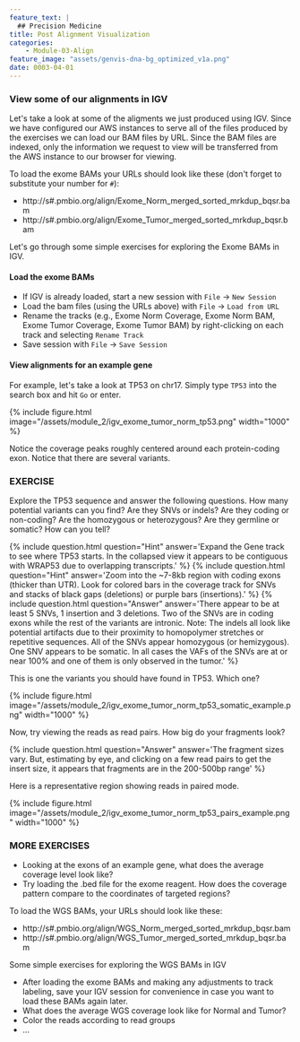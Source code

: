 ```yaml
---
feature_text: |
  ## Precision Medicine
title: Post Alignment Visualization
categories:
    - Module-03-Align
feature_image: "assets/genvis-dna-bg_optimized_v1a.png"
date: 0003-04-01
---
```


### View some of our alignments in IGV
Let's take a look at some of the aligments we just produced using IGV. Since we have configured our AWS instances to serve all of the files produced by the exercises we can load our BAM files by URL.  Since the BAM files are indexed, only the information we request to view will be transferred from the AWS instance to our browser for viewing.

To load the exome BAMs your URLs should look like these (don't forget to substitute your number for `#`):

* http://s#.pmbio.org/align/Exome_Norm_merged_sorted_mrkdup_bqsr.bam
* http://s#.pmbio.org/align/Exome_Tumor_merged_sorted_mrkdup_bqsr.bam

Let's go through some simple exercises for exploring the Exome BAMs in IGV.

#### Load the exome BAMs

* If IGV is already loaded, start a new session with `File` -> `New Session`
* Load the bam files (using the URLs above) with `File` -> `Load from URL`
* Rename the tracks (e.g., Exome Norm Coverage, Exome Norm BAM, Exome Tumor Coverage, Exome Tumor BAM) by right-clicking on each track and selecting `Rename Track`
* Save session with `File` -> `Save Session`

#### View alignments for an example gene

For example, let's take a look at TP53 on chr17. Simply type `TP53` into the search box and hit `Go` or enter.

{% include figure.html image="/assets/module_2/igv_exome_tumor_norm_tp53.png" width="1000" %}
 
Notice the coverage peaks roughly centered around each protein-coding exon. Notice that there are several variants. 

### EXERCISE

Explore the TP53 sequence and answer the following questions. How many potential variants can you find? Are they SNVs or indels? Are they coding or non-coding? Are the homozygous or heterozygous? Are they germline or somatic? How can you tell?

{% include question.html question="Hint" answer='Expand the Gene track to see where TP53 starts. In the collapsed view it appears to be contiguous with WRAP53 due to overlapping transcripts.' %}
{% include question.html question="Hint" answer='Zoom into the ~7-8kb region with coding exons (thicker than UTR). Look for colored bars in the coverage track for SNVs and stacks of black gaps (deletions) or purple bars (insertions).' %}
{% include question.html question="Answer" answer='There appear to be at least 5 SNVs, 1 insertion and 3 deletions. Two of the SNVs are in coding exons while the rest of the variants are intronic. Note: The indels all look like potential artifacts due to their proximity to homopolymer stretches or repetitive sequences. All of the SNVs appear homozygous (or hemizygous). One SNV appears to be somatic. In all cases the VAFs of the SNVs are at or near 100% and one of them is only observed in the tumor.' %}

This is one the variants you should have found in TP53. Which one?

{% include figure.html image="/assets/module_2/igv_exome_tumor_norm_tp53_somatic_example.png" width="1000" %}

Now, try viewing the reads as read pairs. How big do your fragments look?

{% include question.html question="Answer" answer='The fragment sizes vary. But, estimating by eye, and clicking on a few read pairs to get the insert size, it appears that fragments are in the 200-500bp range' %}

Here is a representative region showing reads in paired mode.

{% include figure.html image="/assets/module_2/igv_exome_tumor_norm_tp53_pairs_example.png" width="1000" %}

### MORE EXERCISES

* Looking at the exons of an example gene, what does the average coverage level look like?
* Try loading the .bed file for the exome reagent. How does the coverage pattern compare to the coordinates of targeted regions?

To load the WGS BAMs, your URLs should look like these:

* http://s#.pmbio.org/align/WGS_Norm_merged_sorted_mrkdup_bqsr.bam
* http://s#.pmbio.org/align/WGS_Tumor_merged_sorted_mrkdup_bqsr.bam

Some simple exercises for exploring the WGS BAMs in IGV

* After loading the exome BAMs and making any adjustments to track labeling, save your IGV session for convenience in case you want to load these BAMs again later.
* What does the average WGS coverage look like for Normal and Tumor?
* Color the reads according to read groups
* ...

